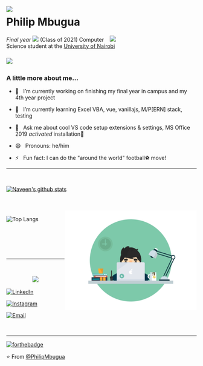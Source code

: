 <a target="_blank" href="https://shunjid.github.io"><img width="550" align="right" src="https://careers.eclerx.com/images/01.jpg"></a>
# Philip Mbugua

<img align='right' src="https://media.giphy.com/media/M9gbBd9nbDrOTu1Mqx/giphy.gif" width="230">
<p><em>Final year <img src="https://media.giphy.com/media/WUlplcMpOCEmTGBtBW/giphy.gif" width="30"> </em> (Class of 2021) Computer Science student at the <a href="https://www.uonbi.ac.ke/">University of Nairobi</a></p>


### <img src="https://media.giphy.com/media/VgCDAzcKvsR6OM0uWg/giphy.gif" width="50"> 
<h3>A little more about me...</h3>



- 🔭 &nbsp; I’m currently working on finishing my final year in campus and my 4th year project

- 🌱 &nbsp; I’m currently learning Excel VBA, vue, vanillajs, M/P[ERN] stack, testing

- 💬 &nbsp; Ask me about cool VS code setup extensions & settings, MS Office 2019 *activated* installation🤫 

- 😄 &nbsp; Pronouns: he/him

- ⚡ &nbsp; Fun fact: I can do the "around the world" football⚽ move!

<hr>

<br/>

[![Naveen's github stats](https://github-readme-stats.vercel.app/api?username=PhilipMbugua&show_icons=true&theme=merko&hide=["contribs","issues"])](https://github.com/naveenverma1)

<br/>

<br/>

<img src="https://github.com/nirala69/nirala69/blob/master/70804f7e25b11f29db904f2fa7b4cd9d.gif" width="350" align='right'>

![Top Langs](https://github-readme-stats.vercel.app/api/top-langs/?username=PhilipMbugua&show_icons=true)

<br><br><br><br>



<hr>

</br>

<p align="center">
  
<img src="https://media.giphy.com/media/LnQjpWaON8nhr21vNW/giphy.gif" width="60"> 


<a href="https://www.linkedin.com/in/philipmbugua/"><img alt="LinkedIn" src="https://img.shields.io/badge/LinkedIn-PhilipMbugua-blue?style=flat-square&logo=linkedin"></a>

<a href="https://www.instagram.com/phi1ipmbugua/"><img alt="Instagram" src="https://img.shields.io/badge/Instagram-PhilipMbugua-black?style=flat-square&logo=instagram"></a>

<a href="mailto:philmbugua.pm@gmail.com"><img alt="Email" src="https://img.shields.io/badge/Email-philmbugua.pm@gmail.com-blue?style=flat-square&logo=gmail"></a>

</p>

<br>

---
[![forthebadge](https://forthebadge.com/images/badges/built-with-love.svg)](https://forthebadge.com)


⭐️ From [@PhilipMbugua](https://github.com/PhilipMbugua)
